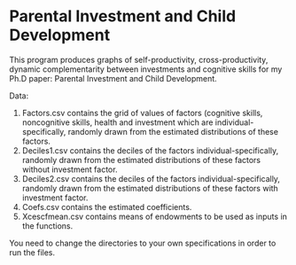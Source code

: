 # Parental Investment and Child Development
This program produces graphs of self-productivity, cross-productivity, dynamic complementarity between investments and cognitive skills for my Ph.D paper: Parental Investment and Child Development.

Data:
1. Factors.csv contains the grid of values of factors (cognitive skills, noncognitive skills, health and investment which are individual-specifically, randomly drawn from the estimated distributions of these factors.
2. Deciles1.csv contains the deciles of the factors individual-specifically, randomly drawn from the estimated distributions of these factors without investment factor.
3. Deciles2.csv contains the deciles of the factors individual-specifically, randomly drawn from the estimated distributions of these factors with investment factor. 
4. Coefs.csv contains the estimated coefficients.
5. Xcescfmean.csv contains means of endowments to be used as inputs in the functions.
   
You need to change the directories to your own specifications in order to run the files.
